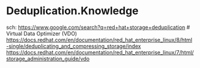 # Deduplication.Knowledge
sch: https://www.google.com/search?q=red+hat+storage+deduplication # Virtual Data Optimizer (VDO) https://docs.redhat.com/en/documentation/red_hat_enterprise_linux/8/html-single/deduplicating_and_compressing_storage/index https://docs.redhat.com/en/documentation/red_hat_enterprise_linux/7/html/storage_administration_guide/vdo
